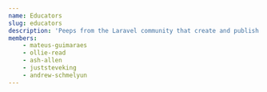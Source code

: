 ```yaml
---
name: Educators
slug: educators
description: 'Peeps from the Laravel community that create and publish Educational content.'
members:
    - mateus-guimaraes
    - ollie-read
    - ash-allen
    - juststeveking
    - andrew-schmelyun
---
```

